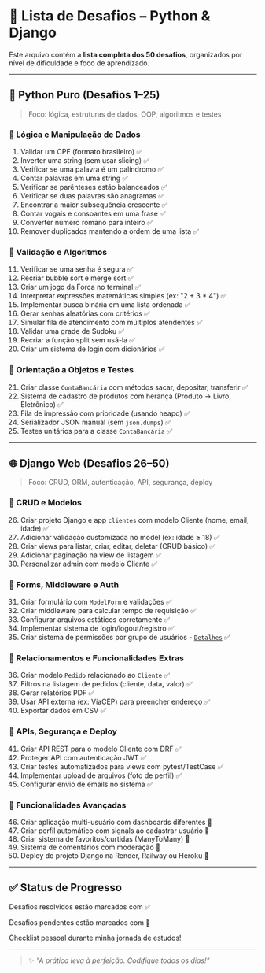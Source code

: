 # 🧩 Lista de Desafios – Python & Django

Este arquivo contém a **lista completa dos 50 desafios**, organizados por nível de dificuldade e foco de aprendizado.

---

## 🐍 Python Puro (Desafios 1–25)

> Foco: lógica, estruturas de dados, OOP, algoritmos e testes

### 🔸 Lógica e Manipulação de Dados

1. Validar um CPF (formato brasileiro) ✅
2. Inverter uma string (sem usar slicing) ✅
3. Verificar se uma palavra é um palíndromo ✅
4. Contar palavras em uma string ✅
5. Verificar se parênteses estão balanceados ✅
6. Verificar se duas palavras são anagramas ✅
7. Encontrar a maior subsequência crescente ✅
8. Contar vogais e consoantes em uma frase ✅
9. Converter número romano para inteiro ✅
10. Remover duplicados mantendo a ordem de uma lista ✅

### 🔸 Validação e Algoritmos

11. Verificar se uma senha é segura ✅
12. Recriar bubble sort e merge sort ✅
13. Criar um jogo da Forca no terminal ✅
14. Interpretar expressões matemáticas simples (ex: "2 + 3 * 4") ✅
15. Implementar busca binária em uma lista ordenada ✅
16. Gerar senhas aleatórias com critérios ✅
17. Simular fila de atendimento com múltiplos atendentes ✅
18. Validar uma grade de Sudoku ✅
19. Recriar a função split sem usá-la ✅
20. Criar um sistema de login com dicionários ✅

### 🔸 Orientação a Objetos e Testes

21. Criar classe `ContaBancária` com métodos sacar, depositar, transferir ✅
22. Sistema de cadastro de produtos com herança (Produto → Livro, Eletrônico) ✅
23. Fila de impressão com prioridade (usando heapq) ✅
24. Serializador JSON manual (sem `json.dumps`) ✅
25. Testes unitários para a classe `ContaBancária` ✅

---

## 🌐 Django Web (Desafios 26–50)

> Foco: CRUD, ORM, autenticação, API, segurança, deploy

### 🔸 CRUD e Modelos

26. Criar projeto Django e app `clientes` com modelo Cliente (nome, email, idade) ✅
27. Adicionar validação customizada no model (ex: idade ≥ 18) ✅
28. Criar views para listar, criar, editar, deletar (CRUD básico) ✅
29. Adicionar paginação na view de listagem ✅
30. Personalizar admin com modelo Cliente ✅

### 🔸 Forms, Middleware e Auth

31. Criar formulário com `ModelForm` e validações ✅
32. Criar middleware para calcular tempo de requisição ✅
33. Configurar arquivos estáticos corretamente ✅
34. Implementar sistema de login/logout/registro ✅
35. Criar sistema de permissões por grupo de usuários - [`Detalhes`](35_Challenge.md) ✅

### 🔸 Relacionamentos e Funcionalidades Extras

36. Criar modelo `Pedido` relacionado ao `Cliente` ✅
37. Filtros na listagem de pedidos (cliente, data, valor) ✅
38. Gerar relatórios PDF ✅
39. Usar API externa (ex: ViaCEP) para preencher endereço ✅
40. Exportar dados em CSV ✅

### 🔸 APIs, Segurança e Deploy

41. Criar API REST para o modelo Cliente com DRF ✅
42. Proteger API com autenticação JWT ✅
43. Criar testes automatizados para views com pytest/TestCase ✅
44. Implementar upload de arquivos (foto de perfil) ✅
45. Configurar envio de emails no sistema ✅

### 🔸 Funcionalidades Avançadas

46. Criar aplicação multi-usuário com dashboards diferentes 🔲
47. Criar perfil automático com signals ao cadastrar usuário 🔲
48. Criar sistema de favoritos/curtidas (ManyToMany) 🔲
49. Sistema de comentários com moderação 🔲
50. Deploy do projeto Django na Render, Railway ou Heroku 🔲

---

## ✅ Status de Progresso

Desafios resolvidos estão marcados com ✅

Desafios pendentes estão marcados com 🔲

Checklist pessoal durante minha jornada de estudos!

---

> ✨ *"A prática leva à perfeição. Codifique todos os dias!"*
